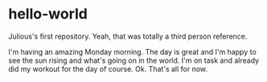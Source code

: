 # hello-world
Julious's first repository. Yeah, that was totally a third person reference.

I'm having an amazing Monday morning. The day is great and I'm happy to see the sun rising and what's going on in the world. 
I'm on task and already did my workout for the day of course. Ok. That's all for now. 
